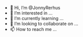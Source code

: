 - 👋 Hi, I’m @JonnyRerhus
- 👀 I’m interested in ...
- 🌱 I’m currently learning ...
- 💞️ I’m looking to collaborate on ...
- 📫 How to reach me ...

<!---
JonnyRerhus/JonnyRerhus is a ✨ special ✨ repository because its `README.md` (this file) appears on your GitHub profile.
You can click the Preview link to take a look at your changes.
--->
